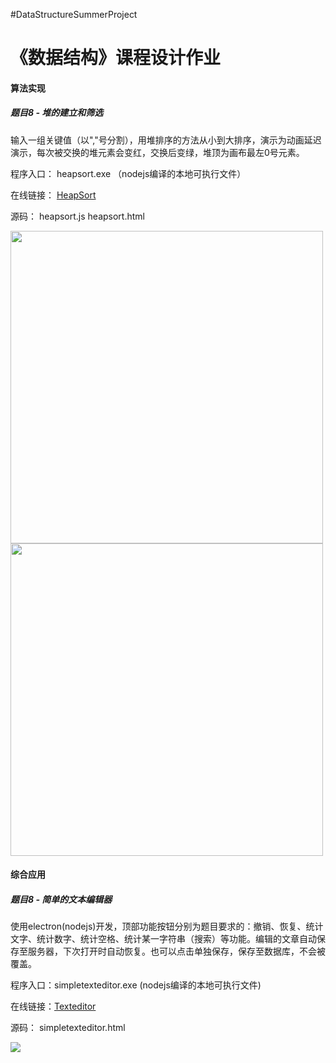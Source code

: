 #DataStructureSummerProject
<h1>《数据结构》课程设计作业</h1>
<div class="divider"></div>
<h4>算法实现</h4>
<h5>题目8 - 堆的建立和筛选</h5>
<p>输入一组关键值（以","号分割），用堆排序的方法从小到大排序，演示为动画延迟演示，每次被交换的堆元素会变红，交换后变绿，堆顶为画布最左0号元素。</p>
<p>程序入口： heapsort.exe （nodejs编译的本地可执行文件）</p>
<p>在线链接： <a href="http://azusebox.moe/heapsort">HeapSort</a></p>
<p>源码： heapsort.js heapsort.html</p>
<img src="http://azusebox.moe/wp-content/uploads/2018/09/2018-09-06-1.png" alt="" style="width:500px;">
<img src="http://azusebox.moe/wp-content/uploads/2018/09/2018-09-06-2.png" alt="" style="width:500px;">
<div class="divider"></div>
<h4>综合应用</h4>
<h5>题目8 - 简单的文本编辑器</h5>
<p>使用electron(nodejs)开发，顶部功能按钮分别为题目要求的：撤销、恢复、统计文字、统计数字、统计空格、统计某一字符串（搜索）等功能。编辑的文章自动保存至服务器，下次打开时自动恢复。也可以点击单独保存，保存至数据库，不会被覆盖。</p>
<p>程序入口：simpletexteditor.exe (nodejs编译的本地可执行文件)</p>
<p>在线链接：<a href="http://azusebox.moe/editor">Texteditor</a></p>
<p>源码： simpletexteditor.html</p>
<img src="http://azusebox.moe/wp-content/uploads/2018/08/FireShot-Capture-4-简单文本编辑器-http___azusebox.moe_editor_.png">

